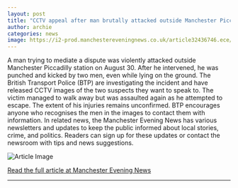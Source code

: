 ```yaml
---
layout: post
title: "CCTV appeal after man brutally attacked outside Manchester Piccadilly"
author: archie
categories: news
image: https://i2-prod.manchestereveningnews.co.uk/article32436746.ece/ALTERNATES/s1200/0_Train-attack.jpg
---
```

A man trying to mediate a dispute was violently attacked outside Manchester Piccadilly station on August 30. After he intervened, he was punched and kicked by two men, even while lying on the ground. The British Transport Police (BTP) are investigating the incident and have released CCTV images of the two suspects they want to speak to. The victim managed to walk away but was assaulted again as he attempted to escape. The extent of his injuries remains unconfirmed. BTP encourages anyone who recognises the men in the images to contact them with information. In related news, the Manchester Evening News has various newsletters and updates to keep the public informed about local stories, crime, and politics. Readers can sign up for these updates or contact the newsroom with tips and news suggestions.

![Article Image](https://i2-prod.manchestereveningnews.co.uk/article32436746.ece/ALTERNATES/s1200/0_Train-attack.jpg)

[Read the full article at Manchester Evening News](https://www.manchestereveningnews.co.uk/news/greater-manchester-news/cctv-appeal-after-man-brutally-32436726)

---
